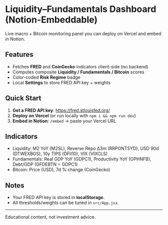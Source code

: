 # Liquidity–Fundamentals Dashboard (Notion-Embeddable)

Live macro + Bitcoin monitoring panel you can deploy on Vercel and embed in Notion.

## Features
- Fetches **FRED** and **CoinGecko** indicators client-side (no backend)
- Computes composite **Liquidity / Fundamentals / Bitcoin** scores
- Color-coded **Risk Regime** badge
- Local **Settings** to store FRED API key + weights

## Quick Start
1. **Get a FRED API key**: https://fred.stlouisfed.org/
2. **Deploy on Vercel** (or run locally with `npm i && npm run dev`)
3. **Embed in Notion**: `/embed` → paste your Vercel URL

## Indicators
- Liquidity: M2 YoY (M2SL), Reverse Repo Δ3m (RRPONTSYD), USD 90d (DTWEXBGS), 10y TIPS (DFII10), VIX (VIXCLS)
- Fundamentals: Real GDP YoY (GDPC1), Productivity YoY (OPHNFB), Debt/GDP (GFDEBTN ÷ GDPC1)
- Bitcoin: Price (USD), 7d % change (CoinGecko)

## Notes
- Your FRED API key is stored in **localStorage**.
- All thresholds/weights can be tuned in `src/App.jsx`.

---
Educational content, not investment advice.
